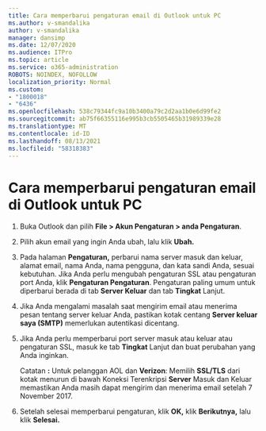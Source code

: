 ```yaml
---
title: Cara memperbarui pengaturan email di Outlook untuk PC
ms.author: v-smandalika
author: v-smandalika
manager: dansimp
ms.date: 12/07/2020
ms.audience: ITPro
ms.topic: article
ms.service: o365-administration
ROBOTS: NOINDEX, NOFOLLOW
localization_priority: Normal
ms.custom:
- "1800018"
- "6436"
ms.openlocfilehash: 538c79344fc9a10b3400a79c2d2aa1b0e6d99fe2
ms.sourcegitcommit: ab75f66355116e995b3cb5505465b31989339e28
ms.translationtype: MT
ms.contentlocale: id-ID
ms.lasthandoff: 08/13/2021
ms.locfileid: "58318383"
---
```

# <a name="how-to-update-email-settings-in-outlook-for-pc"></a>Cara memperbarui pengaturan email di Outlook untuk PC

1. Buka Outlook dan pilih **File > Akun Pengaturan > anda Pengaturan**.

2. Pilih akun email yang ingin Anda ubah, lalu klik **Ubah.** 

3. Pada halaman **Pengaturan,** perbarui nama server masuk dan keluar, alamat email, nama Anda, nama pengguna, dan kata sandi Anda, sesuai kebutuhan. Jika Anda perlu mengubah pengaturan SSL atau pengaturan port Anda, klik **Pengaturan Pengaturan**. Pengaturan paling umum untuk diperbarui berada di tab **Server Keluar** dan tab **Tingkat** Lanjut.

4. Jika Anda mengalami masalah saat mengirim email atau menerima pesan tentang server keluar Anda, pastikan kotak centang **Server keluar saya (SMTP)** memerlukan autentikasi dicentang.

5. Jika Anda perlu memperbarui port server masuk atau keluar atau pengaturan SSL, masuk ke tab **Tingkat** Lanjut dan buat perubahan yang Anda inginkan.

    Catatan **:** Untuk pelanggan AOL dan **Verizon**: Memilih **SSL/TLS** dari kotak menurun di bawah Koneksi Terenkripsi **Server** Masuk dan Keluar memastikan Anda masih dapat mengirim dan menerima email setelah 7 November 2017.

6. Setelah selesai memperbarui pengaturan, klik **OK,** klik **Berikutnya,** lalu klik **Selesai.**


